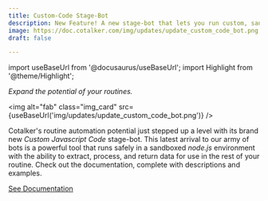 ```yaml
---
title: Custom-Code Stage-Bot
description: New Feature! A new stage-bot that lets you run custom, sandboxed, Javascript code in your routines to extract, process, and return data.
image: https://doc.cotalker.com/img/updates/update_custom_code_bot.png
draft: false

---
```


import useBaseUrl from '@docusaurus/useBaseUrl'; 
import Highlight from '@theme/Highlight';


<div class="card-demo">
<div class="card">
<div class="card__header">

<span className="hero__subtitle"><em>Expand the potential of your routines.</em></span>

</div>
<div class="card__image">

<img alt="fab" class="img_card" src={useBaseUrl('img/updates/update_custom_code_bot.png')} />
<br/>

</div>
<div class="card__body">

Cotalker's routine automation potential just stepped up a level with its brand new _Custom Javascript Code_ stage-bot. This latest arrival to our army of bots is a powerful tool that runs safely in a sandboxed _node.js_ environment with the ability to extract, process, and return data for use in the rest of your routine. Check out the documentation, complete with descriptions and examples.

</div>
<div class="card__footer">

<a class ="button button--secondary button--block" href="/docs/documentation/automation/bots/pbwhatsapp">See Documentation</a>
<br/>

</div>
</div>
</div>
